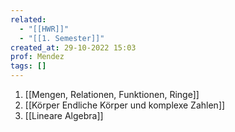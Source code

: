 ```yaml
---
related:
  - "[[HWR]]"
  - "[[1. Semester]]"
created_at: 29-10-2022 15:03
prof: Mendez
tags: []
---
```



1. [[Mengen, Relationen, Funktionen, Ringe]]
2. [[Körper Endliche Körper und komplexe Zahlen]]
3. [[Lineare Algebra]]
